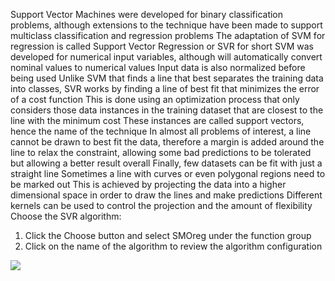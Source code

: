 Support Vector Machines were developed for binary classification problems, although extensions
to the technique have been made to support multiclass classification and regression problems
The adaptation of SVM for regression is called Support Vector Regression or SVR for short
SVM was developed for numerical input variables, although will automatically convert nominal
values to numerical values Input data is also normalized before being used
Unlike SVM that finds a line that best separates the training data into classes, SVR works
by finding a line of best fit that minimizes the error of a cost function This is done using an
optimization process that only considers those data instances in the training dataset that are
closest to the line with the minimum cost These instances are called support vectors, hence the
name of the technique In almost all problems of interest, a line cannot be drawn to best fit the
data, therefore a margin is added around the line to relax the constraint, allowing some bad
predictions to be tolerated but allowing a better result overall
Finally, few datasets can be fit with just a straight line Sometimes a line with curves or
even polygonal regions need to be marked out This is achieved by projecting the data into a
higher dimensional space in order to draw the lines and make predictions Different kernels can
be used to control the projection and the amount of flexibility Choose the SVR algorithm:
1) Click the Choose button and select SMOreg under the function group
2) Click on the name of the algorithm to review the algorithm configuration

![](https://github.com/fenago/katacoda-scenarios/raw/master/machine-learning-mastery-weka/machine-learning-mastery-weka-chapter-18/steps/images/97.png)
